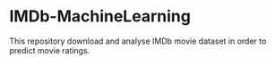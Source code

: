 # IMDb-MachineLearning
This repository download and analyse IMDb movie dataset in order to predict movie ratings.
